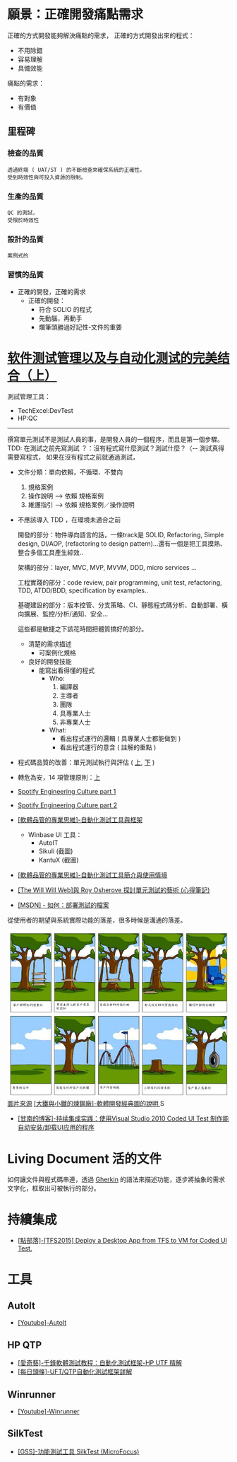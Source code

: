 

# 願景：正確開發痛點需求

正確的方式開發能夠解決痛點的需求，
正確的方式開發出來的程式：
* 不用除錯
* 容易理解
* 具備效能

痛點的需求：
* 有對象
* 有價值

## 里程碑
### 檢查的品質
    透過終端 ( UAT/ST ) 的不斷檢查來確保系統的正確性。
    受到時效性與可投入資源的限制。

### 生產的品質
    QC 的測試，
    受限於時效性

### 設計的品質
    案例式的

### 習慣的品質
* 正確的開發，正確的需求
    * 正確的開發：
        * 符合 SOLIO 的程式
        * 先動腦，再動手
        * 爛筆頭勝過好記性-文件的重要

# [软件测试管理以及与自动化测试的完美结合（上）](http://www.51testing.com/html/92/n-818292.html)
測試管理工具：
* TechExcel:DevTest
* HP:QC

------
撰寫單元測試不是測試人員的事，是開發人員的一個程序，而且是第一個步驟。
TDD: 在測試之前先寫測試
？：沒有程式寫什麼測試？測試什麼？〈-- 測試真得需要寫程式，
    如果在沒有程式之前就通過測試，


* 文件分類：單向依賴，不循環、不雙向
    1. 規格案例
    2. 操作說明 --> 依賴 規格案例
    3. 維護指引 --> 依賴 規格案例／操作說明
* 不應該導入 TDD ，在環境未適合之前

    開發的部分：物件導向語言的話，一條track是 SOLID, Refactoring, Simple design, DI/AOP, (refactoring to design pattern)...還有一個是把工具摸熟、整合多個工具產生綜效..

    架構的部分：layer, MVC, MVP, MVVM, DDD, micro services ...

    工程實踐的部分：code review, pair programming, unit test, refactoring, TDD, ATDD/BDD, specification by examples..

    基礎建設的部分：版本控管、分支策略、CI、靜態程式碼分析、自動部署、橫向擴展、監控/分析/通知、安全...

    這些都是敏捷之下該花時間把體質搞好的部分。
    
    * 清楚的需求描述
        * 可案例化規格
    * 良好的開發技能
        * 能寫出看得懂的程式
            * Who:
                1. 編譯器
                2. 主導者
                3. 團隊
                4. 具專業人士
                5. 非專業人士
            * What:
                * 看出程式運行的邏輯 ( 具專業人士都能做到 )
                * 看出程式運行的意含 ( 註解的重點 )


* 程式碼品質的改善：單元測試執行與評估 ( [上](https://www.youtube.com/watch?v=j27oqh0Hczw), [下](https://www.youtube.com/watch?v=pyreWbxdFP4) )
* 轉危為安，14 項管理原則：[上](https://j401f2gmail.blogspot.com/2018/02/out-of-crisis-1-14.html)

* [Spotify Engineering Culture part 1](https://www.youtube.com/watch?v=dtzPtFi8jiQ)
* [Spotify Engineering Culture part 2](https://www.youtube.com/watch?v=uXL3tNmPkzc)

* [[軟體品管的專業思維]-自動化測試工具與框架](http://www.qa-knowhow.com/?p=5234)
    * Winbase UI 工具：
        * AutoIT
        * Sikuli (截圖)
        * KantuX (截圖)
* [[軟體品管的專業思維]-自動化測試工具簡介與使用情境](https://www.qa-knowhow.com/?p=1626)
* [[The Will Will Web]與 Roy Osherove 探討單元測試的藝術 (心得筆記)](https://blog.miniasp.com/post/2010/02/21/The-Art-of-Unit-Testing-with-Roy-Osherove-Notes.aspx)


* [[MSDN] - 如何：部署測試的檔案](https://msdn.microsoft.com/zh-tw/library/ms182475.aspx)


 從使用者的期望與系統實際功能的落差，很多時候是溝通的落差。

 ![Needs](/assets/TBD/Need.jpg)
 [圖片來源](http://www.projectcartoon.com/)
 [[大鐵與小鐵的煉鋼廠]-軟體開發經典圖的說明 ](http://synn-solis.blogspot.com/2009/05/blog-post_30.html)
S
* [[甘南的博客]-持续集成实践：使用Visual Studio 2010 Coded UI Test 制作能自动安装/卸载UI应用的程序](https://www.cnblogs.com/gannan/archive/2012/02/07/2341961.html)

# Living Document 活的文件

 如何讓文件與程式碼串連，透過 [Gherkin](https://docs.cucumber.io/gherkin/) 的語法來描述功能，逐步將抽象的需求文字化，框取出可被執行的部分。

# 持續集成
 
 * [[點部落]-[TFS2015] Deploy a Desktop App from TFS to VM for Coded UI Test.](https://dotblogs.com.tw/mystic_pieces/2017/06/16/163023)

# 工具
## AutoIt

 * [[Youtube]-AutoIt](https://www.youtube.com/results?search_query=autoit+%E6%95%99%E5%AD%B8)
## HP QTP 

 * [[愛奇藝]-千鋒軟體測試教程：自動化測試框架-HP UTF 精解](https://tw.iqiyi.com/v_19rrch48ho.html)
 * [[每日頭條]-UFT/QTP自動化測試框架詳解](https://kknews.cc/zh-tw/tech/eb4vy4.html)

## Winrunner

 * [[Youtube]-Winrunner](https://www.youtube.com/watch?v=gclvv8H85Ug)

## SilkTest
 
 * [[GSS]-功能測試工具 SilkTest (MicroFocus) ](https://www.gss.com.tw/index.php/tool-sqm/silktest-microfocus)
